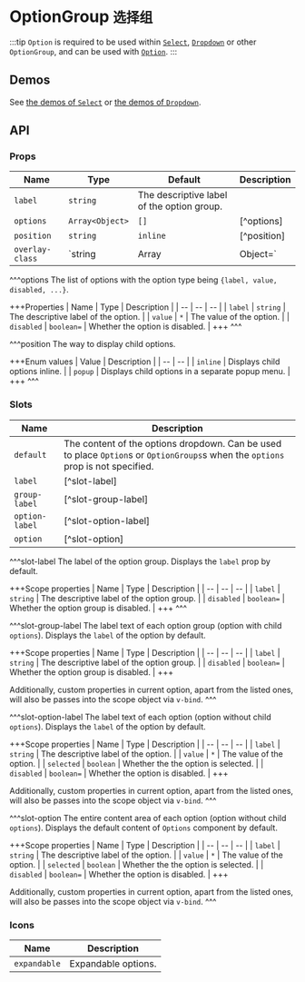 # OptionGroup <small>选择组</small>

:::tip
`Option` is required to be used within [`Select`](./select), [`Dropdown`](./dropdown) or other `OptionGroup`, and can be used with [`Option`](./option).
:::

## Demos

See [the demos of `Select`](./select#demos) or [the demos of `Dropdown`](./dropdown#demos).

## API

### Props

| Name | Type | Default | Description |
| -- | -- | -- | -- |
| `label` | `string` | The descriptive label of the option group. |
| `options` | `Array<Object>` | `[]` | [^options] |
| `position` | `string` | `inline` | [^position] |
| `overlay-class` | `string|Array|Object=` | - | See the `overlay-class` prop of [`Overlay`](./overlay). |

^^^options
The list of options with the option type being `{label, value, disabled, ...}`.

+++Properties
| Name | Type | Description |
| -- | -- | -- |
| `label` | `string` | The descriptive label of the option. |
| `value` | `*` | The value of the option. |
| `disabled` | `boolean=` | Whether the option is disabled. |
+++
^^^

^^^position
The way to display child options.

+++Enum values
| Value | Description |
| -- | -- |
| `inline` | Displays child options inline. |
| `popup` | Displays child options in a separate popup menu. |
+++
^^^

### Slots

| Name | Description |
| -- | -- |
| `default` | The content of the options dropdown. Can be used to place `Option`s or `OptionGroups`s when the `options` prop is not specified. |
| `label` | [^slot-label] |
| `group-label` | [^slot-group-label] |
| `option-label` | [^slot-option-label] |
| `option` | [^slot-option] |

^^^slot-label
The label of the option group. Displays the `label` prop by default.

+++Scope properties
| Name | Type | Description |
| -- | -- | -- |
| `label` | `string` | The descriptive label of the option group. |
| `disabled` | `boolean=` | Whether the option group is disabled. |
+++
^^^

^^^slot-group-label
The label text of each option group (option with child `options`). Displays the `label` of the option by default.

+++Scope properties
| Name | Type | Description |
| -- | -- | -- |
| `label` | `string` | The descriptive label of the option group. |
| `disabled` | `boolean=` | Whether the option group is disabled. |
+++

Additionally, custom properties in current option, apart from the listed ones, will also be passes into the scope object via `v-bind`.
^^^

^^^slot-option-label
The label text of each option (option without child `options`). Displays the `label` of the option by default.

+++Scope properties
| Name | Type | Description |
| -- | -- | -- |
| `label` | `string` | The descriptive label of the option. |
| `value` | `*` | The value of the option. |
| `selected` | `boolean` | Whether the the option is selected. |
| `disabled` | `boolean=` | Whether the option is disabled. |
+++

Additionally, custom properties in current option, apart from the listed ones, will also be passes into the scope object via `v-bind`.
^^^

^^^slot-option
The entire content area of each option (option without child `options`). Displays the default content of `Options` component by default.

+++Scope properties
| Name | Type | Description |
| -- | -- | -- |
| `label` | `string` | The descriptive label of the option. |
| `value` | `*` | The value of the option. |
| `selected` | `boolean` | Whether the the option is selected. |
| `disabled` | `boolean=` | Whether the option is disabled. |
+++

Additionally, custom properties in current option, apart from the listed ones, will also be passes into the scope object via `v-bind`.
^^^

### Icons

| Name | Description |
| -- | -- |
| `expandable` | Expandable options. |
